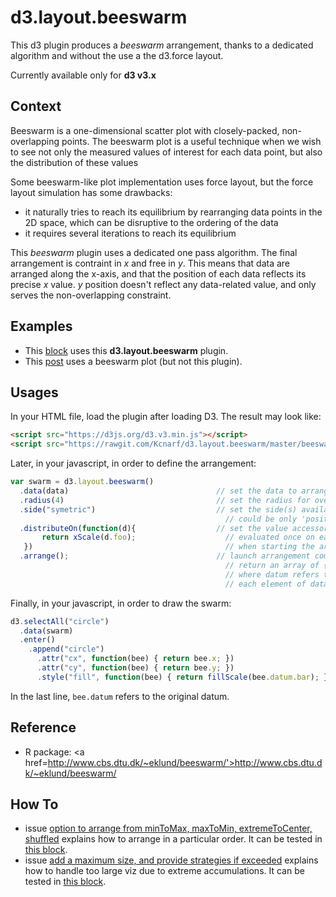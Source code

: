 # d3.layout.beeswarm
This d3 plugin produces a _beeswarm_ arrangement, thanks to a dedicated algorithm and without the use a the d3.force layout.

Currently available only for __d3 v3.x__

## Context
Beeswarm is a one-dimensional scatter plot with closely-packed, non-overlapping points. The beeswarm plot is a useful technique when we wish to see not only the measured values of interest for each data point, but also the distribution of these values

Some beeswarm-like plot implementation uses force layout, but the force layout simulation has some drawbacks:

* it naturally tries to reach its equilibrium by rearranging data points in the 2D space, which can be disruptive to the ordering of the data
* it requires several iterations to reach its equilibrium

This _beeswarm_ plugin uses a dedicated one pass algorithm. The final arrangement is contraint in _x_ and free in _y_. This means that data are arranged along the x-axis, and that the position of each data reflects its precise _x_ value. _y_ position doesn't reflect any data-related value, and only serves the non-overlapping constraint.


## Examples
* This [block](http://bl.ocks.org/Kcnarf/5c989173d0e0c74ab4b62161b33bb0a8) uses this __d3.layout.beeswarm__ plugin.
* This [post](http://poly-graph.co/vocabulary.html) uses a beeswarm plot (but not this plugin).

## Usages
In your HTML file, load the plugin after loading D3. The result may look like:
```html
<script src="https://d3js.org/d3.v3.min.js"></script>
<script src="https://rawgit.com/Kcnarf/d3.layout.beeswarm/master/beeswarm.js"></script>
```

Later, in your javascript, in order to define the arrangement:
```javascript
var swarm = d3.layout.beeswarm()
  .data(data)                                 // set the data to arrange
  .radius(4)                                  // set the radius for overlapping detection
  .side("symetric")                           // set the side(s) available for accumulation
                                                // could be only 'positive' or 'negative' side
  .distributeOn(function(d){                  // set the value accessor to distribute on
       return xScale(d.foo);                    // evaluated once on each element of data
   })                                           // when starting the arrangement
  .arrange();                                 // launch arrangement computation;
                                                // return an array of {datum: , x: , y: }
                                                // where datum refers to an element of data
                                                // each element of data remains unchanged
```

Finally, in your javascript, in order to draw the swarm:
```javascript
d3.selectAll("circle")
  .data(swarm)
  .enter()
    .append("circle")
      .attr("cx", function(bee) { return bee.x; })
      .attr("cy", function(bee) { return bee.y; })
      .style("fill", function(bee) { return fillScale(bee.datum.bar); })
```
In the last line, ```bee.datum``` refers to the original datum.

## Reference
* R package: <a href=http://www.cbs.dtu.dk/~eklund/beeswarm/'>http://www.cbs.dtu.dk/~eklund/beeswarm/</a>


## How To

* issue [option to arrange from minToMax, maxToMin, extremeToCenter, shuffled](https://github.com/Kcnarf/d3.layout.beeswarm/issues/7) explains how to arrange in a particular order. It can be tested in [this block](http://bl.ocks.org/Kcnarf/5c989173d0e0c74ab4b62161b33bb0a8).
* issue [add a maximum size, and provide strategies if exceeded](https://github.com/Kcnarf/d3.layout.beeswarm/issues/2) explains how to handle too large viz due to extreme accumulations. It can be tested in [this block](http://bl.ocks.org/Kcnarf/5c989173d0e0c74ab4b62161b33bb0a8).
